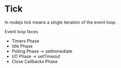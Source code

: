 # Tick
In nodejs tick means a single iteration of the event loop.

Event loop faces 
- Timers Phase
- Idle Phase
- Polling Phase -> setImmediate
- I/O Phase -> setTimeout
- Close Callbacks Phase



